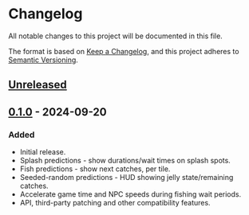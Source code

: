 # Changelog

All notable changes to this project will be documented in this file.

The format is based on [Keep a Changelog](https://keepachangelog.com/en/1.1.0/), and this project adheres to [Semantic Versioning](https://semver.org/spec/v2.0.0.html).

## [Unreleased]

## [0.1.0] - 2024-09-20

### Added

- Initial release.
- Splash predictions - show durations/wait times on splash spots.
- Fish predictions - show next catches, per tile.
- Seeded-random predictions - HUD showing jelly state/remaining catches.
- Accelerate game time and NPC speeds during fishing wait periods.
- API, third-party patching and other compatibility features.

[Unreleased]: https://github.com/focustense/StardewFishingSea/compare/v0.1.0...HEAD
[0.1.0]: https://github.com/focustense/StardewFishingSea/tree/v0.1.0
